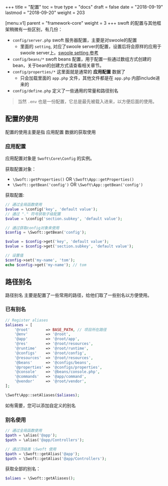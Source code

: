+++
title = "配置"
toc = true
type = "docs"
draft = false
date = "2018-09-19"
lastmod = "2018-09-20"
weight = 203

[menu.v1]
  parent = "framework-core"
  weight = 3
+++
swoft 的配置与其他框架稍微有一些区别，有几份：

- `config/server.php` swoft 服务器配置，主要是对swoole的配置
  - 里面的 `setting`, 对应了swoole server的配置，设置后将会原样的应用于swoole server上。[swoole setting 参考](https://wiki.swoole.com/wiki/page/274.html)
- `config/beans/*` swoft beans 配置，用于配置一些通过数组方式创建的bean，关于bean的创建方式请查看相关章节。
- `config/properties/*` 这里面就是通常的 **应用配置** 数据了
  - 只会加载里面的 `app.php` 文件，其他文件都是在 `app.php` 内部include进来的
- `config/define.php` 定义了一些通用的常量和路径别名

> 当然 `.env` 也是一份配置，它总是最先被载入进来，以方便后面的使用。

## 配置的使用

配置的使用主要是指 应用配置 数据的获取使用

### 应用配置

应用配置对象是 `Swoft\Core\Config` 的实例。

获取配置对象：

- `\Swoft::getProperties()` OR `\Swoft\App::getProperties()`
- `\Swoft::getBean('config')` OR `\Swoft\App::getBean('config')`

获取配置:

```php
// 通过全局函数使用
$value = \config('key', 'default value');
// 通过 "." 符号获取子级配置
$value = \config('section.subkey', 'default value');

// 通过获取config对象来使用
$config = \Swoft::getBean('config');

$value = $config->get('key', 'default value');
$value = $config->get('section.subkey', 'default value');

// 设置值
$config->set('my-name', 'tom');
echo $config->get('my-name'); // tom
```

## 路径别名

路径别名 主要是配置了一些常用的路径，给他们取了一些别名以方便使用。

### 已有别名

```php
// Register aliases
$aliases = [
    '@root'       => BASE_PATH, // 项目所在路径
    '@env'        => '@root',
    '@app'        => '@root/app',
    '@res'        => '@root/resources',
    '@runtime'    => '@root/runtime',
    '@configs'    => '@root/config',
    '@resources'  => '@root/resources',
    '@beans'      => '@configs/beans',
    '@properties' => '@configs/properties',
    '@console'    => '@beans/console.php',
    '@commands'   => '@app/command',
    '@vendor'     => '@root/vendor',
];

\Swoft\App::setAliases($aliases);
```

如有需要，您可以添加自定义的别名

### 别名使用

```php
// 通过全局函数使用
$path = \alias('@app');
$path = \alias('@app/Controllers');

// 通过顶级类 \Swoft 使用
$path = \Swoft::getAlias('@app');
$path = \Swoft::getAlias('@app/Controllers');
```

获取全部的别名：

```php
$aliaes = \Swoft::getAliases();
```

